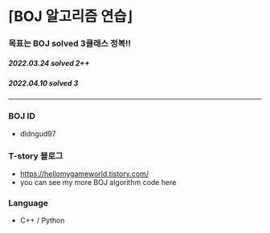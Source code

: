 ⌈BOJ 알고리즘 연습⌋
=============
### 목표는 BOJ solved 3클래스 정복!!
##### 2022.03.24 solved 2++
##### 2022.04.10 solved 3
* * *

### BOJ ID
- dldngud97
### T-story 블로그
- https://hellomygameworld.tistory.com/
- you can see my more BOJ algorithm code here
### Language
- C++ / Python
